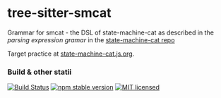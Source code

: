 # tree-sitter-smcat

Grammar for smcat - the DSL of state-machine-cat as described in the _parsing expression gramar_
in the [state-machine-cat repo](https://github.com/sverweij/state-machine-cat/blob/develop/src/parse/peg/smcat-parser.pegjs)

Target practice at [state-machine-cat.js.org](https://state-machine-cat.js.org).

### Build & other statii
[![Build Status](https://travis-ci.com/sverweij/tree-sitter-smcat.svg?branch=develop)](https://travis-ci.com/sverweij/tree-sitter-smcat)
[![npm stable version](https://img.shields.io/npm/v/tree-sitter-smcat.svg)](https://npmjs.com/package/tree-sitter-smcat)
[![MIT licensed](https://img.shields.io/badge/license-MIT-blue.svg)](LICENSE)
